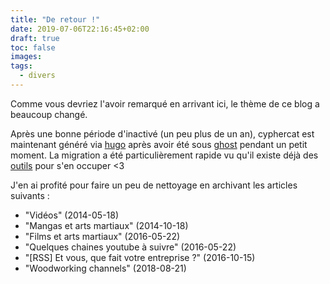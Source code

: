 ```yaml
---
title: "De retour !"
date: 2019-07-06T22:16:45+02:00
draft: true
toc: false
images:
tags: 
  - divers
---
```


Comme vous devriez l'avoir remarqué en arrivant ici, le thème de ce blog a beaucoup changé.

Après une bonne période d'inactivé (un peu plus de un an), cyphercat est maintenant généré via [hugo](https://gohugo.io/) après avoir été sous [ghost](https://ghost.org/) pendant un petit moment. La migration a été particulièrement rapide vu qu'il existe déjà des [outils](https://gohugo.io/tools/migrations/) pour s'en occuper <3

J'en ai profité pour faire un peu de nettoyage en archivant les articles suivants :

- "Vidéos" (2014-05-18)
- "Mangas et arts martiaux" (2014-10-18)
- "Films et arts martiaux" (2016-05-22)
- "Quelques chaines youtube à suivre" (2016-05-22)
- "[RSS] Et vous, que fait votre entreprise ?" (2016-10-15)
- "Woodworking channels" (2018-08-21)

